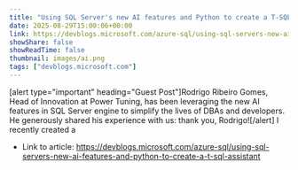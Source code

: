 ```yaml
---
title: "Using SQL Server's new AI features and Python to create a T-SQL assistant"
date: 2025-08-29T15:00:06+00:00
link: https://devblogs.microsoft.com/azure-sql/using-sql-servers-new-ai-features-and-python-to-create-a-t-sql-assistant
showShare: false
showReadTime: false
thumbnail: images/ai.png
tags: ["devblogs.microsoft.com"]
---
```

[alert type="important" heading="Guest Post"]Rodrigo Ribeiro Gomes, Head of Innovation at Power Tuning, has been leveraging the new AI features in SQL Server engine to simplify the lives of DBAs and developers. He generously shared his experience with us: thank you, Rodrigo![/alert] I recently created a

- Link to article: https://devblogs.microsoft.com/azure-sql/using-sql-servers-new-ai-features-and-python-to-create-a-t-sql-assistant
